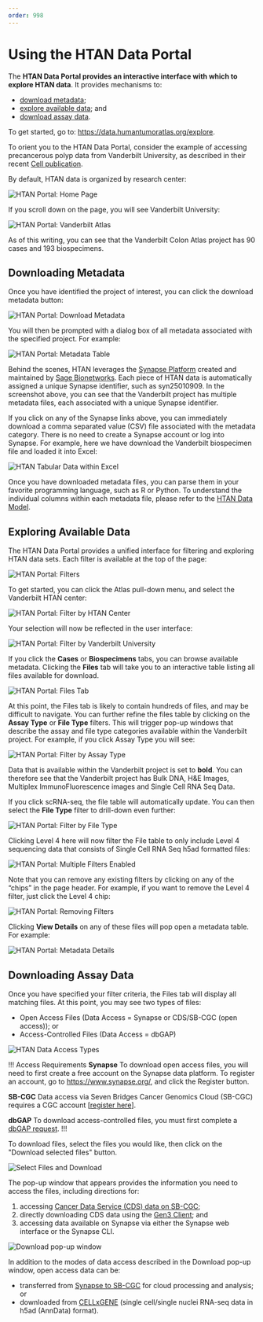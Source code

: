 ```yaml
---
order: 998
---
```


# Using the HTAN Data Portal

The **HTAN Data Portal provides an interactive interface with which to explore HTAN data**. It provides mechanisms to:
- [download metadata](#downloading-metadata);
- [explore available data](#exploring-available-data); and
- [download assay data](#downloading-assay-data). 

To get started, go to: https://data.humantumoratlas.org/explore.

To orient you to the HTAN Data Portal, consider the example of accessing precancerous polyp data from Vanderbilt University, as described in their recent [Cell publication](https://pubmed.ncbi.nlm.nih.gov/34910928/).

By default, HTAN data is organized by research center:

![HTAN Portal: Home Page](../img/portal1.png)

If you scroll down on the page, you will see Vanderbilt University:

![HTAN Portal: Vanderbilt Atlas](../img/portal2.png)

As of this writing, you can see that the Vanderbilt Colon Atlas project has 90 cases and 193 biospecimens.

## Downloading Metadata

Once you have identified the project of interest, you can click the download metadata button:

![HTAN Portal: Download Metadata](../img/portal3.png)

You will then be prompted with a dialog box of all metadata associated with the specified project. For example:

![HTAN Portal: Metadata Table](../img/portal4.png)

Behind the scenes, HTAN leverages the [Synapse Platform](https://www.synapse.org/) created and maintained by [Sage Bionetworks](https://sagebionetworks.org/). Each piece of HTAN data is automatically assigned a unique Synapse identifier, such as syn25010909. In the screenshot above, you can see that the Vanderbilt project has multiple metadata files, each associated with a unique Synapse identifier.

If you click on any of the Synapse links above, you can immediately download a comma separated value (CSV) file associated with the metadata category. There is no need to create a Synapse account or log into Synapse. For example, here we have download the Vanderbilt biospecimen file and loaded it into Excel:

![HTAN Tabular Data within Excel](../img/portal5.png)

Once you have downloaded metadata files, you can parse them in your favorite programming language, such as R or Python. To understand the individual columns within each metadata file, please refer to the [HTAN Data Model](../../data_model/overview).

## Exploring Available Data

The HTAN Data Portal provides a unified interface for filtering and exploring HTAN data sets. Each filter is available at the top of the page:

![HTAN Portal:  Filters](../img/portal6.png)

To get started, you can click the Atlas pull-down menu, and select the Vanderbilt HTAN center:

![HTAN Portal:  Filter by HTAN Center](../img/portal7.png)

Your selection will now be reflected in the user interface:

![HTAN Portal:  Filter by Vanderbilt University](../img/portal8.png)

If you click the **Cases** or **Biospecimens** tabs, you can browse available metadata. Clicking the **Files** tab will take you to an interactive table listing all files available for download.

![HTAN Portal:  Files Tab](../img/portal9.png)

At this point, the Files tab is likely to contain hundreds of files, and may be difficult to navigate. You can further refine the files table by clicking on the **Assay Type** or **File Type** filters. This will trigger pop-up windows that describe the assay and file type categories available within the Vanderbilt project. For example, if you click Assay Type you will see:

![HTAN Portal:  Filter by Assay Type](../img/portal10.png)

Data that is available within the Vanderbilt project is set to **bold**. You can therefore see that the Vanderbilt project has Bulk DNA, H&E Images, Multiplex ImmunoFluorescence images and Single Cell RNA Seq Data.

If you click scRNA-seq, the file table will automatically update. You can then select the **File Type** filter to drill-down even further:

![HTAN Portal:  Filter by File Type](../img/portal11.png)

Clicking Level 4 here will now filter the File table to only include Level 4 sequencing data that consists of Single Cell RNA Seq h5ad formatted files:

![HTAN Portal:  Multiple Filters Enabled](../img/portal12.png)

Note that you can remove any existing filters by clicking on any of the “chips” in the page header. For example, if you want to remove the Level 4 filter, just click the Level 4 chip:

![HTAN Portal:  Removing Filters](../img/portal13.png)

Clicking **View Details** on any of these files will pop open a metadata table. For example:

![HTAN Portal:  Metadata Details](../img/portal14.png)

## Downloading Assay Data

Once you have specified your filter criteria, the Files tab will display all matching files. At this point, you may see two types of files:

-   Open Access Files (Data Access = Synapse or CDS/SB-CGC (open access)); or
-   Access-Controlled Files (Data Access = dbGAP)

![HTAN Data Access Types](../img/HTAN_Portal_DataAccess.svg)

!!! Access Requirements
**Synapse** To download open access files, you will need to first create a free account on the Synapse data platform. To register an account, go to https://www.synapse.org/, and click the Register button.

**SB-CGC** Data access via Seven Bridges Cancer Genomics Cloud (SB-CGC) requires a CGC account [[register here](https://docs.cancergenomicscloud.org/docs/sign-up-for-the-cgc)].

**dbGAP** To download access-controlled files, you must first complete a [dbGAP request](db_gap.md).
!!!

To download files, select the files you would like, then click on the "Download selected files" button.

![Select Files and Download](../img/HTAN_Portal_Selected_Files.png)

The pop-up window that appears provides the information you need to access the files, including directions for:
1. accessing [Cancer Data Service (CDS) data on SB-CGC](cds_cgc.md);
2. directly downloading CDS data using the [Gen3 Client](cds_gen3.md); and
3. accessing data available on Synapse via either the Synapse web interface or the Synapse CLI. 

![Download pop-up window](../img/HTAN_Portal_Download.png)

In addition to the modes of data access described in the Download pop-up window, open access data can be:
- transferred from [Synapse to SB-CGC](synapse_to_cds.md) for cloud processing and analysis; or
- downloaded from [CELLxGENE](../data_visualization/cell_by_gene.md) (single cell/single nuclei RNA-seq data in h5ad (AnnData) format).